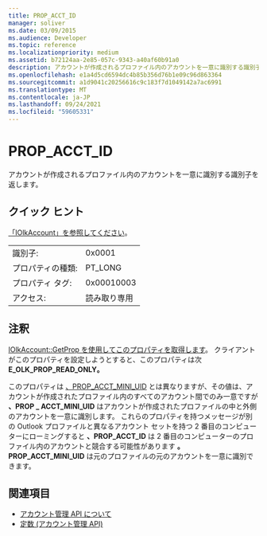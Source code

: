 ```yaml
---
title: PROP_ACCT_ID
manager: soliver
ms.date: 03/09/2015
ms.audience: Developer
ms.topic: reference
ms.localizationpriority: medium
ms.assetid: b72124aa-2e85-057c-9343-a40af60b91a0
description: アカウントが作成されるプロファイル内のアカウントを一意に識別する識別子を返します。
ms.openlocfilehash: e1a4d5cd6594dc4b85b356d76b1e09c96d863364
ms.sourcegitcommit: a1d9041c20256616c9c183f7d1049142a7ac6991
ms.translationtype: MT
ms.contentlocale: ja-JP
ms.lasthandoff: 09/24/2021
ms.locfileid: "59605331"
---
```

# <a name="prop_acct_id"></a>PROP_ACCT_ID

アカウントが作成されるプロファイル内のアカウントを一意に識別する識別子を返します。
  
## <a name="quick-info"></a>クイック ヒント

[「IOlkAccount」を参照してください](iolkaccount.md)。
  
|||
|:-----|:-----|
|識別子:  <br/> |0x0001  <br/> |
|プロパティの種類:  <br/> |PT_LONG  <br/> |
|プロパティ タグ:  <br/> |0x00010003  <br/> |
|アクセス:  <br/> |読み取り専用  <br/> |
   
## <a name="remarks"></a>注釈

[IOlkAccount::GetProp を使用してこのプロパティを取得します](iolkaccount-getprop.md)。 クライアントがこのプロパティを設定しようとすると、このプロパティは次 **E_OLK_PROP_READ_ONLY。** 
  
このプロパティは [、PROP_ACCT_MINI_UID](prop_acct_mini_uid.md) とは異なりますが、その値は、アカウントが作成されたプロファイル内のすべてのアカウント間でのみ一意ですが **、PROP \_ ACCT_MINI_UID** はアカウントが作成されたプロファイルの中と外側のアカウントを一意に識別します。 これらのプロパティを持つメッセージが別の Outlook プロファイルと異なるアカウント セットを持つ 2 番目のコンピューターにローミングすると **、PROP_ACCT_ID** は 2 番目のコンピューターのプロファイル内のアカウントと競合する可能性があります **。PROP_ACCT_MINI_UID** は元のプロファイルの元のアカウントを一意に識別できます。 
  
## <a name="see-also"></a>関連項目

- [アカウント管理 API について](about-the-account-management-api.md)  
- [定数 (アカウント管理 API)](constants-account-management-api.md)

